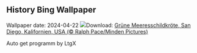 ## History Bing Wallpaper
Wallpaper date: 2024-04-22
![](https://www.bing.com/th?id=OHR.EarthDayTurtle_DE-DE6584075378_UHD.jpg&w=1000)Download: [Grüne Meeresschildkröte, San Diego, Kalifornien, USA (© Ralph Pace/Minden Pictures)](https://www.bing.com/th?id=OHR.EarthDayTurtle_DE-DE6584075378_UHD.jpg)

Auto get programm by LtgX
